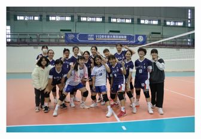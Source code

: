 ![image](https://github.com/siyu0927/wp110b/blob/master/homework/html/%E5%A4%A7%E5%B0%88%E7%9B%83.JPG)
